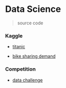 # Data Science

> source code



### Kaggle



* [titanic](./titanic)



* [bike sharing demand](./bikeSharingDemand)



### Competition



* [data challenge](./dataChallenge)



